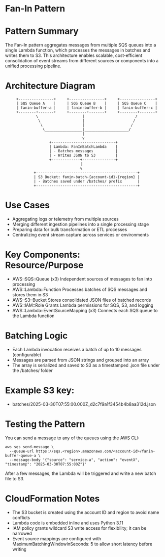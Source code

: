 # Fan-In Pattern

# Pattern Summary
The Fan-In pattern aggregates messages from multiple SQS queues into a single Lambda function, which processes the messages in batches and writes them to S3. This architecture enables scalable, cost-efficient consolidation of event streams from different sources or components into a unified processing pipeline.

# Architecture Diagram
```
     +----------------+     +----------------+     +----------------+
     | SQS Queue A    |     | SQS Queue B    |     | SQS Queue C    |
     | fanin-buffer-a |     | fanin-buffer-b |     | fanin-buffer-c |
     +--------+-------+     +--------+-------+     +--------+-------+
              \                    |                       /
               \                   |                      /
                \                  |                     /
                 \_________________|____________________/
                                   |
                                   v
                    +-----------------------------+
                    | Lambda: FanInBatchLambda    |
                    | - Batches messages          |
                    | - Writes JSON to S3         |
                    +-------------+---------------+
                                  |
                                  v
             +----------------------------------------------+
             | S3 Bucket: fanin-batch-{account-id}-{region} |
             | - Batches saved under /batches/ prefix       |
             +----------------------------------------------+
```

# Use Cases
- Aggregating logs or telemetry from multiple sources
- Merging different ingestion pipelines into a single processing stage
- Preparing data for bulk transformation or ETL processes
- Centralizing event stream capture across services or environments

# Key Components: Resource/Purpose
- AWS::SQS::Queue (x3)	Independent sources of messages to fan into processing
- AWS::Lambda::Function	Processes batches of SQS messages and stores them in S3
- AWS::S3::Bucket	Stores consolidated JSON files of batched records
- AWS::IAM::Role	Grants Lambda permissions for SQS, S3, and logging
- AWS::Lambda::EventSourceMapping (x3)	Connects each SQS queue to the Lambda function

# Batching Logic
- Each Lambda invocation receives a batch of up to 10 messages (configurable)
- Messages are parsed from JSON strings and grouped into an array
- The array is serialized and saved to S3 as a timestamped .json file under the /batches/ folder

# Example S3 key:
- batches/2025-03-30T07:55:00.000Z_d2c7f9a1f3454b4b8aa312d.json

# Testing the Pattern
You can send a message to any of the queues using the AWS CLI:

```
aws sqs send-message \
  --queue-url https://sqs.<region>.amazonaws.com/<account-id>/fanin-buffer-queue-a \
  --message-body '{"source": "service-a", "action": "eventX", "timestamp": "2025-03-30T07:55:00Z"}'
```
After a few messages, the Lambda will be triggered and write a new batch file to S3.

# CloudFormation Notes
- The S3 bucket is created using the account ID and region to avoid name conflicts
- Lambda code is embedded inline and uses Python 3.11
- IAM policy grants wildcard S3 write access for flexibility; it can be narrowed
- Event source mappings are configured with MaximumBatchingWindowInSeconds: 5 to allow short latency before writing
